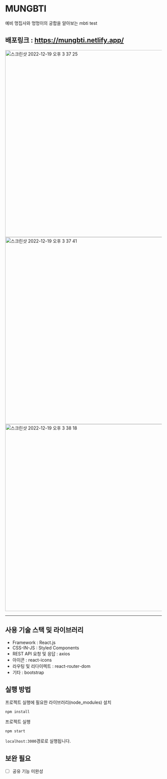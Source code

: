# MUNGBTI

예비 멍집사와 멍멍이의 궁합을 알아보는 mbti test
## 배포링크 : https://mungbti.netlify.app/
<img width="600" alt="스크린샷 2022-12-19 오후 3 37 25" src="https://user-images.githubusercontent.com/97003692/208363321-db5c5daa-50a0-4754-b232-49764604f888.png">
<img width="600" alt="스크린샷 2022-12-19 오후 3 37 41" src="https://user-images.githubusercontent.com/97003692/208363309-adfb33d0-bfd5-41dd-8e83-534715d6ad10.png">
<img width="600" alt="스크린샷 2022-12-19 오후 3 38 18" src="https://user-images.githubusercontent.com/97003692/208363300-042a0c77-2f11-4919-ad3d-d8cf166b8c10.png">

---

## 사용 기술 스택 및 라이브러리
- Framework : React.js
- CSS-IN-JS : Styled Components
- REST API 요청 및 응답 : axios
- 아이콘 : react-icons
- 라우팅 및 리다이렉트 : react-router-dom
- 기타 : bootstrap

## 실행 방법

프로젝트 실행에 필요한 라이브러리(node_modules) 설치
```
npm install
```

프로젝트 실행
```
npm start
```

`localhost:3000`경로로 실행됩니다.

## 보완 필요
- [ ] 공유 기능 미완성
